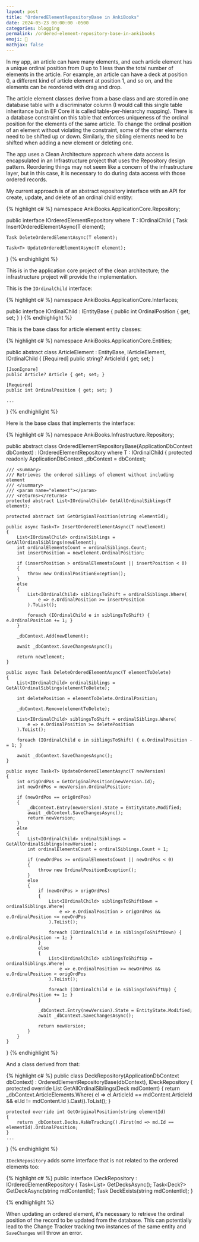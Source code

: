 ```yaml
---
layout: post
title: "OrderedElementRepositoryBase in AnkiBooks"
date: 2024-05-23 00:00:00 -0500
categories: blogging
permalink: /ordered-element-repository-base-in-ankibooks
emoji: 🫥
mathjax: false
---
```


In my app, an article can have many elements, and each article element has a unique ordinal position from 0 up to 1 less than the total number of elements in the article. For example, an article can have a deck at position 0, a different kind of article element at position 1, and so on, and the elements can be reordered with drag and drop.

The article element classes derive from a base class and are stored in one database table with a discriminator column (I would call this single table inheritance but in EF Core it is called table-per-hierarchy mapping). There is a database constraint on this table that enforces uniqueness of the ordinal position for the elements of the same article. To change the ordinal position of an element without violating the constraint, some of the other elements need to be shifted up or down. Similarly, the sibling elements need to be shifted when adding a new element or deleting one.

The app uses a Clean Architecture approach where data access is encapsulated in an Infrastructure project that uses the Repository design pattern. Reordering things may not seem like a concern of the infrastructure layer, but in this case, it is necessary to do during data access with those ordered records.

My current approach is of an abstract repository interface with an API for create, update, and delete of an ordinal child entity:

{% highlight c# %}
namespace AnkiBooks.ApplicationCore.Repository;

public interface IOrderedElementRepository<T> where T : IOrdinalChild
{
    Task<T> InsertOrderedElementAsync(T element);

    Task DeleteOrderedElementAsync(T element);

    Task<T> UpdateOrderedElementAsync(T element);
}
{% endhighlight %}

This is in the application core project of the clean architecture; the infrastructure project will provide the implementation.

This is the `IOrdinalChild` interface:

{% highlight c# %}
namespace AnkiBooks.ApplicationCore.Interfaces;

public interface IOrdinalChild : IEntityBase
{
    public int OrdinalPosition { get; set; }
}
{% endhighlight %}

This is the base class for article element entity classes:

{% highlight c# %}
namespace AnkiBooks.ApplicationCore.Entities;

public abstract class ArticleElement : EntityBase, IArticleElement, IOrdinalChild
{
    [Required]
    public string? ArticleId { get; set; }

    [JsonIgnore]
    public Article? Article { get; set; }

    [Required]
    public int OrdinalPosition { get; set; }

    ...
}
{% endhighlight %}

Here is the base class that implements the interface:

{% highlight c# %}
namespace AnkiBooks.Infrastructure.Repository;

public abstract class OrderedElementRepositoryBase<T>(ApplicationDbContext dbContext)
        : IOrderedElementRepository<T> where T : IOrdinalChild
{
    protected readonly ApplicationDbContext _dbContext = dbContext;

    /// <summary>
    /// Retrieves the ordered siblings of element without including element
    /// </summary>
    /// <param name="element"></param>
    /// <returns></returns>
    protected abstract List<IOrdinalChild> GetAllOrdinalSiblings(T element);

    protected abstract int GetOriginalPosition(string elementId);

    public async Task<T> InsertOrderedElementAsync(T newElement)
    {
        List<IOrdinalChild> ordinalSiblings = GetAllOrdinalSiblings(newElement);
        int ordinalElementsCount = ordinalSiblings.Count;
        int insertPosition = newElement.OrdinalPosition;

        if (insertPosition > ordinalElementsCount || insertPosition < 0)
        {
            throw new OrdinalPositionException();
        }
        else
        {
            List<IOrdinalChild> siblingsToShift = ordinalSiblings.Where(
                e => e.OrdinalPosition >= insertPosition
            ).ToList();

            foreach (IOrdinalChild e in siblingsToShift) { e.OrdinalPosition += 1; }
        }

        _dbContext.Add(newElement);

        await _dbContext.SaveChangesAsync();

        return newElement;
    }

    public async Task DeleteOrderedElementAsync(T elementToDelete)
    {
        List<IOrdinalChild> ordinalSiblings = GetAllOrdinalSiblings(elementToDelete);

        int deletePosition = elementToDelete.OrdinalPosition;

        _dbContext.Remove(elementToDelete);

        List<IOrdinalChild> siblingsToShift = ordinalSiblings.Where(
            e => e.OrdinalPosition >= deletePosition
        ).ToList();

        foreach (IOrdinalChild e in siblingsToShift) { e.OrdinalPosition -= 1; }

        await _dbContext.SaveChangesAsync();
    }

    public async Task<T> UpdateOrderedElementAsync(T newVersion)
    {
        int origOrdPos = GetOriginalPosition(newVersion.Id);
        int newOrdPos = newVersion.OrdinalPosition;

        if (newOrdPos == origOrdPos)
        {
            _dbContext.Entry(newVersion).State = EntityState.Modified;
            await _dbContext.SaveChangesAsync();
            return newVersion;
        }
        else
        {
            List<IOrdinalChild> ordinalSiblings = GetAllOrdinalSiblings(newVersion);
            int ordinalElementsCount = ordinalSiblings.Count + 1;

            if (newOrdPos >= ordinalElementsCount || newOrdPos < 0)
            {
                throw new OrdinalPositionException();
            }
            else
            {
                if (newOrdPos > origOrdPos)
                {
                    List<IOrdinalChild> siblingsToShiftDown = ordinalSiblings.Where(
                        e => e.OrdinalPosition > origOrdPos && e.OrdinalPosition <= newOrdPos
                    ).ToList();

                    foreach (IOrdinalChild e in siblingsToShiftDown) { e.OrdinalPosition -= 1; }
                }
                else
                {
                    List<IOrdinalChild> siblingsToShiftUp = ordinalSiblings.Where(
                        e => e.OrdinalPosition >= newOrdPos && e.OrdinalPosition < origOrdPos
                    ).ToList();

                    foreach (IOrdinalChild e in siblingsToShiftUp) { e.OrdinalPosition += 1; }
                }

                _dbContext.Entry(newVersion).State = EntityState.Modified;
                await _dbContext.SaveChangesAsync();

                return newVersion;
            }
        }
    }
}
{% endhighlight %}

And a class derived from that:

{% highlight c# %}
public class DeckRepository(ApplicationDbContext dbContext)
                    : OrderedElementRepositoryBase<Deck>(dbContext), IDeckRepository
{
    protected override List<IOrdinalChild> GetAllOrdinalSiblings(Deck mdContent)
    {
        return _dbContext.ArticleElements.Where(
            el => el.ArticleId == mdContent.ArticleId && el.Id != mdContent.Id
        ).Cast<IOrdinalChild>().ToList();
    }

    protected override int GetOriginalPosition(string elementId)
    {
        return _dbContext.Decks.AsNoTracking().First(md => md.Id == elementId).OrdinalPosition;
    }
    ...
}
{% endhighlight %}

`IDeckRepository` adds some interface that is not related to the ordered elements too:

{% highlight c# %}
public interface IDeckRepository : IOrderedElementRepository<Deck>
{
    Task<List<Deck>> GetDecksAsync();
    Task<Deck?> GetDeckAsync(string mdContentId);
    Task<bool> DeckExists(string mdContentId);
}

{% endhighlight %}

When updating an ordered element, it's necessary to retrieve the ordinal position of the record to be updated from the database. This can potentially lead to the Change Tracker tracking two instances of the same entity and `SaveChanges` will throw an error.
